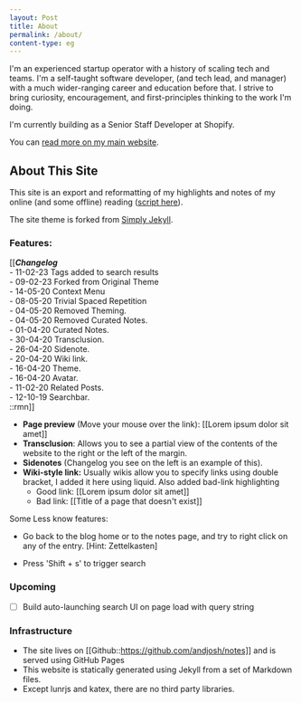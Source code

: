 ```yaml
---
layout: Post
title: About
permalink: /about/
content-type: eg
---
```


I'm an experienced startup operator with a history of scaling tech and teams. I'm a self-taught software developer, (and tech lead, and manager) with a much wider-ranging career and education before that. I strive to bring curiosity, encouragement, and first-principles thinking to the work I'm doing.

I'm currently building as a Senior Staff Developer at Shopify.

You can [read more on my main website](https://www.joshbeckman.org/about).

## About This Site

This site is an export and reformatting of my highlights and notes of my online (and some offline) reading ([script here](https://github.com/andjosh/notes/blob/master/utilities/import)).

The site theme is forked from [Simply Jekyll](https://github.com/raghudotcc/simply-jekyll).

### Features:

[[***Changelog***<br/>
\- 11-02-23 Tags added to search results<br/>
\- 09-02-23 Forked from Original Theme<br/>
\- 14-05-20 Context Menu <br/>
\- 08-05-20 Trivial Spaced Repetition <br/>
\- 04-05-20 Removed Theming. <br/>
\- 04-05-20 Removed Curated Notes. <br/>
\- 01-04-20 Curated Notes. <br/>
\- 30-04-20 Transclusion. <br/>
\- 26-04-20 Sidenote. <br/>
\- 20-04-20 Wiki link. <br/>
\- 16-04-20 Theme. <br/>
\- 16-04-20 Avatar. <br/>
\- 11-02-20 Related Posts. <br/>
\- 12-10-19 Searchbar. <br/>
::rmn]]

- **Page preview** (Move your mouse over the link): [[Lorem ipsum dolor sit amet]]
- **Transclusion**: Allows you to see a partial view of the contents of the website to the right or the left of the margin.
- **Sidenotes** (Changelog you see on the left is an example of this).
- **Wiki-style link:** Usually wikis allow you to specify links using double bracket, I added it here using liquid. Also added bad-link highlighting
   - Good link: [[Lorem ipsum dolor sit amet]]
   - Bad link: [[Title of a page that doesn't exist]]


Some Less know features:

- Go back to the blog home or to the notes page, and try to right click on any of the entry. [Hint: Zettelkasten]

- Press 'Shift + s' to trigger search

### Upcoming

- [ ] Build auto-launching search UI on page load with query string

### Infrastructure

- The site lives on [[Github::https://github.com/andjosh/notes]] and is served using GitHub Pages
- This website is statically generated using Jekyll from a set of Markdown files.
- Except lunrjs and katex, there are no third party libraries.


